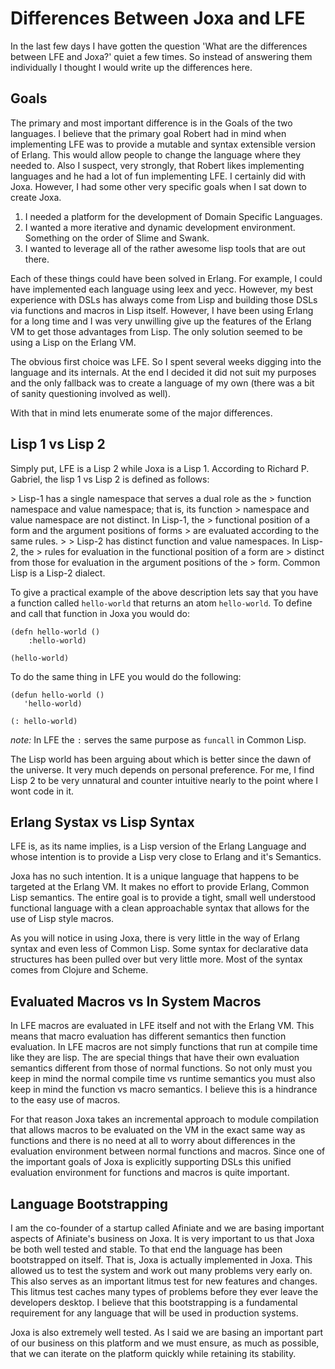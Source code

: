 Differences Between Joxa and LFE
================================

In the last few days I have gotten the question 'What are the
differences between LFE and Joxa?' quiet a few times. So instead of
answering them individually I thought I would write up the differences
here.

Goals
-----

The primary and most important difference is in the Goals of the two
languages. I believe that the primary goal Robert had in mind when
implementing LFE was to provide a mutable and syntax extensible
version of Erlang. This would allow people to change the language
where they needed to. Also I suspect, very strongly, that Robert likes
implementing languages and he had a lot of fun implementing LFE. I
certainly did with Joxa. However, I had some other very specific goals
when I sat down to create Joxa.

1. I needed a platform for the development of Domain Specific
   Languages.
2. I wanted a more iterative and dynamic development
   environment. Something on the order of Slime and Swank.
3. I wanted to leverage all of the rather awesome lisp tools that are
   out there.

Each of these things could have been solved in Erlang. For example, I
could have implemented each language using leex and yecc. However, my
best experience with DSLs has always come from Lisp and building those
DSLs via functions and macros in Lisp itself. However, I have been
using Erlang for a long time and I was very unwilling give up the
features of the Erlang VM to get those advantages from Lisp. The only
solution seemed to be using a Lisp on the Erlang VM.

The obvious first choice was LFE. So I spent several weeks digging
into the language and its internals. At the end I decided it did not
suit my purposes and the only fallback was to create a language of my
own (there was a bit of sanity questioning involved as well).

With that in mind lets enumerate some of the major differences.

Lisp 1 vs Lisp 2
----------------

Simply put, LFE is a Lisp 2 while Joxa is a Lisp 1. According to
Richard P. Gabriel, the lisp 1 vs Lisp 2 is defined as follows:

&gt; Lisp-1 has a single namespace that serves a dual role as the
&gt; function namespace and value namespace; that is, its function
&gt; namespace and value namespace are not distinct. In Lisp-1, the
&gt; functional position of a form and the argument positions of forms
&gt; are evaluated according to the same rules.
&gt;
&gt; Lisp-2 has distinct function and value namespaces. In Lisp-2, the
&gt; rules for evaluation in the functional position of a form are
&gt; distinct from those for evaluation in the argument positions of the
&gt; form. Common Lisp is a Lisp-2 dialect.

To give a practical example of the above description lets say that you
have a function called `hello-world` that returns an atom
`hello-world`. To define and call that function in Joxa you would do:

    (defn hello-world ()
        :hello-world)

    (hello-world)

To do the same thing in LFE you would do the following:

    (defun hello-world ()
       'hello-world)

    (: hello-world)

*note:* In LFE the `:` serves the same purpose as `funcall` in Common Lisp.

The Lisp world has been arguing about which is better since the dawn
of the universe. It very much depends on personal preference. For me,
I find Lisp 2 to be very unnatural and counter intuitive nearly to the
point where I wont code in it.

Erlang Systax vs Lisp Syntax
----------------------------

LFE is, as its name implies, is a Lisp version of the Erlang Language
and whose intention is to provide a Lisp very close to Erlang and it's
Semantics.

Joxa has no such intention. It is a unique language that happens to be
targeted at the Erlang VM. It makes no effort to provide Erlang,
Common Lisp semantics. The entire goal is to provide a tight, small
well understood functional language with a clean approachable syntax
that allows for the use of Lisp style macros.

As you will notice in using Joxa, there is very little in the way of
Erlang syntax and even less of Common Lisp. Some syntax for
declarative data structures has been pulled over but very little
more. Most of the syntax comes from Clojure and Scheme.

Evaluated Macros vs In System Macros
------------------------------------

In LFE macros are evaluated in LFE itself and not with the Erlang
VM. This means that macro evaluation has different semantics then
function evaluation. In LFE macros are not simply functions that run
at compile time like they are lisp. The are special things that have
their own evaluation semantics different from those of normal
functions. So not only must you keep in mind the normal compile time
vs runtime semantics you must also keep in mind the function vs macro
semantics. I believe this is a hindrance to the easy use of macros.

For that reason Joxa takes an incremental approach to module
compilation that allows macros to be evaluated on the VM in the exact
same way as functions and there is no need at all to worry about
differences in the evaluation environment between normal functions and
macros. Since one of the important goals of Joxa is explicitly
supporting DSLs this unified evaluation environment for functions and
macros is quite important.

Language Bootstrapping
----------------------

I am the co-founder of a startup called Afiniate and we are basing
important aspects of Afiniate's business on Joxa. It is very important
to us that Joxa be both well tested and stable. To that end the
language has been bootstrapped on itself. That is, Joxa is actually
implemented in Joxa. This allowed us to test the system and work out
many problems very early on. This also serves as an important litmus
test for new features and changes. This litmus test caches many types
of problems before they ever leave the developers desktop. I believe
that this bootstrapping is a fundamental requirement for any language
that will be used in production systems.

Joxa is also extremely well tested. As I said we are basing an
important part of our business on this platform and we must ensure, as
much as possible, that we can iterate on the platform quickly while
retaining its stability.

